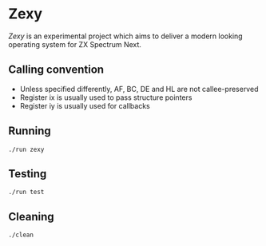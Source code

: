 # Zexy

*Zexy* is an experimental project which aims to deliver a modern looking operating system for ZX Spectrum Next.

## Calling convention

* Unless specified differently, AF, BC, DE and HL are not callee-preserved
* Register ix is usually used to pass structure pointers
* Register iy is usually used for callbacks

## Running

```
./run zexy
```

## Testing

```
./run test
```

## Cleaning

```
./clean
```
